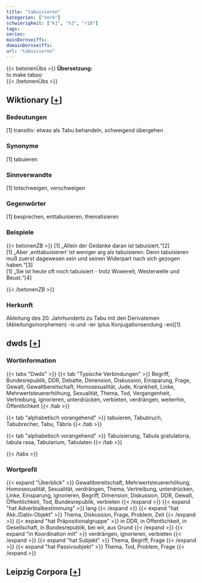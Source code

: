 ```yaml
---
title: "tabuisieren"
kategorien: ["Verb"]
schwierigkeit: ["k1", "h3", "r18"]
tags:
series:
mainDornseiffs:
domainDornseiffs:
url: "tabuisieren"
---
```


{{< betonenÜbs >}}
**Übersetzung:**  
to make taboo  
{{< /betonenÜbs >}}

## Wiktionary [[+](https://de.wiktionary.org/wiki/tabuisieren)]

### Bedeutungen
[1] transitiv: etwas als Tabu behandeln, schweigend übergehen  

### Synonyme
[1] tabuieren  

### Sinnverwandte
[1] totschweigen, verschweigen  

### Gegenwörter
[1] besprechen, enttabuisieren, thematisieren  

### Beispiele
{{< betonenZB >}}
[1] „Allein der Gedanke daran ist tabuisiert.“[2]  
[1] „Aber ‚enttabuisieren‘ ist weniger arg als tabuisieren. Denn tabuisieren muß zuerst dagewesen sein und seinen Widerpart nach sich gezogen haben.“[3]  
[1] „Sie ist heute oft noch tabuisiert - trotz Wowereit, Westerwelle und Beust.“[4]  

{{< /betonenZB >}}
### Herkunft
Ableitung des 20. Jahrhunderts zu Tabu mit den Derivatemen (Ableitungsmorphemen) -is und -ier (plus Konjugationsendung -en)[1]  



## dwds [[+](https://www.dwds.de/wb/tabuisieren)]

### Wortinformation
{{< tabs "Dwds" >}}
{{< tab "Typische Verbindungen" >}}
Begriff, Bundesrepublik, DDR, Debatte, Dimension, Diskussion, Einsparung, Frage, Gewalt, Gewaltbereitschaft, Homosexualität, Jude, Krankheit, Linke, Mehrwertsteuererhöhung, Sexualität, Thema, Tod, Vergangenheit, Vertreibung, ignorieren, unterdrücken, verbieten, verdrängen, weiterhin, Öffentlichkeit
{{< /tab >}}

{{< tab "alphabetisch vorangehend" >}}
tabuieren, Tabubruch, Tabubrecher, Tabu, Täbris
{{< /tab >}}

{{< tab "alphabetisch vorangehend" >}}
Tabuisierung, Tabula gratulatoria, tabula rasa, Tabularium, Tabulaten
{{< /tab >}}

{{< /tabs >}}

### Wortprofil
{{< expand "Überblick" >}} Gewaltbereitschaft, Mehrwertsteuererhöhung, Homosexualität, Sexualität, verdrängen, Thema, Vertreibung, unterdrücken, Linke, Einsparung, ignorieren, Begriff, Dimension, Diskussion, DDR, Gewalt, Öffentlichkeit, Tod, Bundesrepublik, verbieten {{< /expand >}}
{{< expand "hat Adverbialbestimmung" >}} lang {{< /expand >}}
{{< expand "hat Akk./Dativ-Objekt" >}} Thema, Diskussion, Frage, Problem, Zeit {{< /expand >}}
{{< expand "hat Präpositionalgruppe" >}} in DDR, in Öffentlichkeit, in Gesellschaft, in Bundesrepublik, bei wir, aus Grund {{< /expand >}}
{{< expand "in Koordination mit" >}} verdrängen, ignorieren, verbieten {{< /expand >}}
{{< expand "hat Subjekt" >}} Thema, Begriff, Frage {{< /expand >}}
{{< expand "hat Passivsubjekt" >}} Thema, Tod, Problem, Frage {{< /expand >}}

## Leipzig Corpora [[+](https://corpora.uni-leipzig.de/en/res?word=tabuisieren&corpusId=deu_newscrawl-public_2018)]


